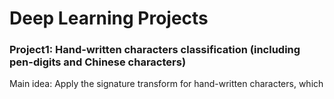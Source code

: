 # Deep Learning Projects

### Project1: Hand-written characters classification (including pen-digits and Chinese characters)
Main idea: Apply the signature transform for hand-written characters, which
